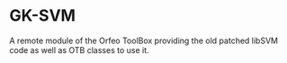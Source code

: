 # GK-SVM
A remote module of the Orfeo ToolBox providing the old patched libSVM code as well as OTB classes to use it.
